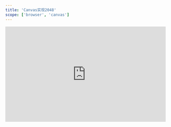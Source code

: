 ```yaml
---
title: 'Canvas实现2048'
scope: ['browser', 'canvas']
---
```


<iframe height="300" style="width: 100%;" scrolling="no" title="2048" src="https://codepen.io/pocket-gad/embed/wvpLmXo?default-tab=result&theme-id=light" frameborder="no" loading="lazy" allowtransparency="true" allowfullscreen="true">
  See the Pen <a href="https://codepen.io/pocket-gad/pen/wvpLmXo">
  2048</a> by zRain (<a href="https://codepen.io/pocket-gad">@pocket-gad</a>)
  on <a href="https://codepen.io">CodePen</a>.
</iframe>
